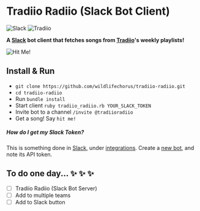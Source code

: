 # Tradiio Radiio (Slack Bot Client)

![Slack](https://github.com/wildlifechorus/tradiio-radiio/blog/master/images/slack.png) ![Tradiio](https://github.com/wildlifechorus/tradiio-radiio/blog/master/images/tradiio.png)

**A [Slack](https://slack.com/) bot client that fetches songs from [Tradiio](https://tradiio.com)'s weekly playlists!**

![Hit Me!](https://github.com/wildlifechorus/tradiio-radiio/blog/master/images/hitme.png)

## Install & Run
* ``git clone https://github.com/wildlifechorus/tradiio-radiio.git``
* ``cd tradiio-radiio``
* Run ``bundle install``
* Start client ``ruby tradiio_radiio.rb YOUR_SLACK_TOKEN``
* Invite bot to a channel ``/invite @tradiioradiio``
* Get a song! Say ``hit me!``

##### How do I get my Slack Token?

This is something done in [Slack](https://slack.com/), under [integrations](https://my.slack.com/services). Create a [new bot](https://my.slack.com/services/new/bot), and note its API token.

## To do one day... :sparkles: :sparkles: :sparkles:
- [ ] Tradiio Radiio (Slack Bot Server)
- [ ] Add to multiple teams
- [ ] Add to Slack button